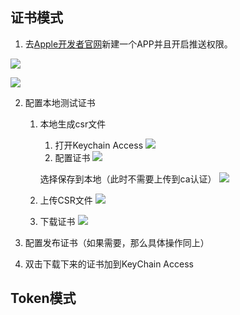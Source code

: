 ## 证书模式

1. 去[Apple开发者官网](https://developer.apple.com/account/resources/identifiers/list)新建一个APP并且开启推送权限。

![](https://upload.kinda.info/image/202212151736791.png)

![](https://upload.kinda.info/image/202212151737433.png)

2. 配置本地测试证书
    1. 本地生成csr文件
       1. 打开Keychain Access
        ![](https://upload.kinda.info/image/202212151757359.png)
       2. 配置证书
       ![](https://upload.kinda.info/image/202212151758906.png)

        选择保存到本地（此时不需要上传到ca认证）
       ![](https://upload.kinda.info/image/202212151800048.png)
    2. 上传CSR文件
        ![](https://upload.kinda.info/image/202212151803306.png)
    3. 下载证书
        ![](https://upload.kinda.info/image/202212151804864.png)

3. 配置发布证书（如果需要，那么具体操作同上）
4. 双击下载下来的证书加到KeyChain Access

## Token模式

